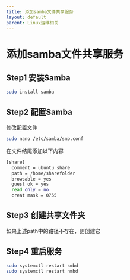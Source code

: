 ```yaml
---
title: 添加samba文件共享服务
layout: default
parent: Linux运维相关
---
```


# 添加samba文件共享服务
## Step1 安装Samba
``` bash
sudo install samba
```
## Step2 配置Samba
修改配置文件
``` bash
sudo nano /etc/samba/smb.conf
```
在文件结尾添加以下内容
``` bash
[share]
  comment = ubuntu share
  path = /home/sharefolder
  browsable = yes
  guest ok = yes
  read only = no
  creat mask = 0755
```
## Step3 创建共享文件夹
如果上述path中的路径不存在，则创建它
## Step4 重启服务
``` bash
sudo systemctl restart smbd
sudo systemctl restart nmbd
```
